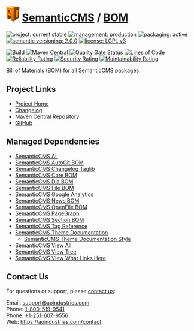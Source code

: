 # [<img src="ao-logo.png" alt="AO Logo" width="35" height="40">](https://github.com/ao-apps) [SemanticCMS](https://github.com/ao-apps/semanticcms) / [BOM](https://github.com/ao-apps/semanticcms-bom)

[![project: current stable](https://semanticcms.com/ao-badges/project-current-stable.svg)](https://aoindustries.com/life-cycle#project-current-stable)
[![management: production](https://semanticcms.com/ao-badges/management-production.svg)](https://aoindustries.com/life-cycle#management-production)
[![packaging: active](https://semanticcms.com/ao-badges/packaging-active.svg)](https://aoindustries.com/life-cycle#packaging-active)  
[![semantic versioning: 2.0.0](https://semanticcms.com/ao-badges/semver-2.0.0.svg)](http://semver.org/spec/v2.0.0.html)
[![license: LGPL v3](https://semanticcms.com/ao-badges/license-lgpl-3.0.svg)](https://www.gnu.org/licenses/lgpl-3.0)

[![Build](https://github.com/ao-apps/semanticcms-bom/workflows/Build/badge.svg?branch=1.x)](https://github.com/ao-apps/semanticcms-bom/actions?query=workflow%3ABuild)
[![Maven Central](https://maven-badges.herokuapp.com/maven-central/com.semanticcms/semanticcms-bom/badge.svg)](https://maven-badges.herokuapp.com/maven-central/com.semanticcms/semanticcms-bom)
[![Quality Gate Status](https://sonarcloud.io/api/project_badges/measure?branch=1.x&project=com.semanticcms%3Asemanticcms-bom&metric=alert_status)](https://sonarcloud.io/dashboard?branch=1.x&id=com.semanticcms%3Asemanticcms-bom)
[![Lines of Code](https://sonarcloud.io/api/project_badges/measure?branch=1.x&project=com.semanticcms%3Asemanticcms-bom&metric=ncloc)](https://sonarcloud.io/component_measures?branch=1.x&id=com.semanticcms%3Asemanticcms-bom&metric=ncloc)  
[![Reliability Rating](https://sonarcloud.io/api/project_badges/measure?branch=1.x&project=com.semanticcms%3Asemanticcms-bom&metric=reliability_rating)](https://sonarcloud.io/component_measures?branch=1.x&id=com.semanticcms%3Asemanticcms-bom&metric=Reliability)
[![Security Rating](https://sonarcloud.io/api/project_badges/measure?branch=1.x&project=com.semanticcms%3Asemanticcms-bom&metric=security_rating)](https://sonarcloud.io/component_measures?branch=1.x&id=com.semanticcms%3Asemanticcms-bom&metric=Security)
[![Maintainability Rating](https://sonarcloud.io/api/project_badges/measure?branch=1.x&project=com.semanticcms%3Asemanticcms-bom&metric=sqale_rating)](https://sonarcloud.io/component_measures?branch=1.x&id=com.semanticcms%3Asemanticcms-bom&metric=Maintainability)

Bill of Materials (BOM) for all [SemanticCMS](https://github.com/ao-apps/semanticcms) packages.

## Project Links
* [Project Home](https://semanticcms.com/bom/)
* [Changelog](https://semanticcms.com/bom/changelog)
* [Maven Central Repository](https://search.maven.org/artifact/com.semanticcms/semanticcms-bom)
* [GitHub](https://github.com/ao-apps/semanticcms-bom)

## Managed Dependencies
* [SemanticCMS All](https://github.com/ao-apps/semanticcms-all)
* [SemanticCMS AutoGit BOM](https://github.com/ao-apps/semanticcms-autogit-bom)
* [SemanticCMS Changelog Taglib](https://github.com/ao-apps/semanticcms-changelog-taglib)
* [SemanticCMS Core BOM](https://github.com/ao-apps/semanticcms-core-bom)
* [SemanticCMS Dia BOM](https://github.com/ao-apps/semanticcms-dia-bom)
* [SemanticCMS File BOM](https://github.com/ao-apps/semanticcms-file-bom)
* [SemanticCMS Google Analytics](https://github.com/ao-apps/semanticcms-google-analytics)
* [SemanticCMS News BOM](https://github.com/ao-apps/semanticcms-news-bom)
* [SemanticCMS OpenFile BOM](https://github.com/ao-apps/semanticcms-openfile-bom)
* [SemanticCMS PageGraph](https://github.com/ao-apps/semanticcms-pagegraph)
* [SemanticCMS Section BOM](https://github.com/ao-apps/semanticcms-section-bom)
* [SemanticCMS Tag Reference](https://github.com/ao-apps/semanticcms-tag-reference)
* [SemanticCMS Theme Documentation](https://github.com/ao-apps/semanticcms-theme-documentation)
    * [SemanticCMS Theme Documentation Style](https://github.com/ao-apps/semanticcms-theme-documentation-style)
* [SemanticCMS View All](https://github.com/ao-apps/semanticcms-view-all)
* [SemanticCMS View Tree](https://github.com/ao-apps/semanticcms-view-tree)
* [SemanticCMS View What Links Here](https://github.com/ao-apps/semanticcms-view-what-links-here)

## Contact Us
For questions or support, please [contact us](https://aoindustries.com/contact):

Email: [support@aoindustries.com](mailto:support@aoindustries.com)  
Phone: [1-800-519-9541](tel:1-800-519-9541)  
Phone: [+1-251-607-9556](tel:+1-251-607-9556)  
Web: https://aoindustries.com/contact
